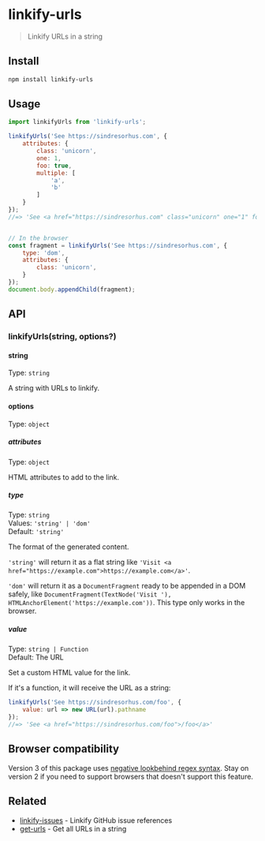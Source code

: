 # linkify-urls

> Linkify URLs in a string

## Install

```sh
npm install linkify-urls
```

## Usage

```js
import linkifyUrls from 'linkify-urls';

linkifyUrls('See https://sindresorhus.com', {
	attributes: {
		class: 'unicorn',
		one: 1,
		foo: true,
		multiple: [
			'a',
			'b'
		]
	}
});
//=> 'See <a href="https://sindresorhus.com" class="unicorn" one="1" foo multiple="a b">https://sindresorhus.com</a>'


// In the browser
const fragment = linkifyUrls('See https://sindresorhus.com', {
	type: 'dom',
	attributes: {
		class: 'unicorn',
	}
});
document.body.appendChild(fragment);
```

## API

### linkifyUrls(string, options?)

#### string

Type: `string`

A string with URLs to linkify.

#### options

Type: `object`

##### attributes

Type: `object`

HTML attributes to add to the link.

##### type

Type: `string`\
Values: `'string' | 'dom'`\
Default: `'string'`

The format of the generated content.

`'string'` will return it as a flat string like `'Visit <a href="https://example.com">https://example.com</a>'`.

`'dom'` will return it as a `DocumentFragment` ready to be appended in a DOM safely, like `DocumentFragment(TextNode('Visit '), HTMLAnchorElement('https://example.com'))`. This type only works in the browser.

##### value

Type: `string | Function`\
Default: The URL

Set a custom HTML value for the link.

If it's a function, it will receive the URL as a string:

```js
linkifyUrls('See https://sindresorhus.com/foo', {
	value: url => new URL(url).pathname
});
//=> 'See <a href="https://sindresorhus.com/foo">/foo</a>'
```

## Browser compatibility

Version 3 of this package uses [negative lookbehind regex syntax](https://kangax.github.io/compat-table/es2016plus/#test-RegExp_Lookbehind_Assertions). Stay on version 2 if you need to support browsers that doesn't support this feature.

## Related

- [linkify-issues](https://github.com/sindresorhus/linkify-issues) - Linkify GitHub issue references
- [get-urls](https://github.com/sindresorhus/get-urls) - Get all URLs in a string
